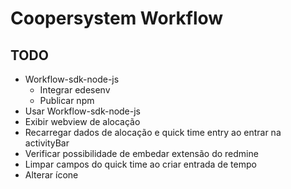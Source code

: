 # Coopersystem Workflow

## TODO

- Workflow-sdk-node-js
  - Integrar edesenv
  - Publicar npm
- Usar Workflow-sdk-node-js
- Exibir webview de alocação
- Recarregar dados de alocação e quick time entry ao entrar na activityBar
- Verificar possibilidade de embedar extensão do redmine
- Limpar campos do quick time ao criar entrada de tempo
- Alterar ícone
